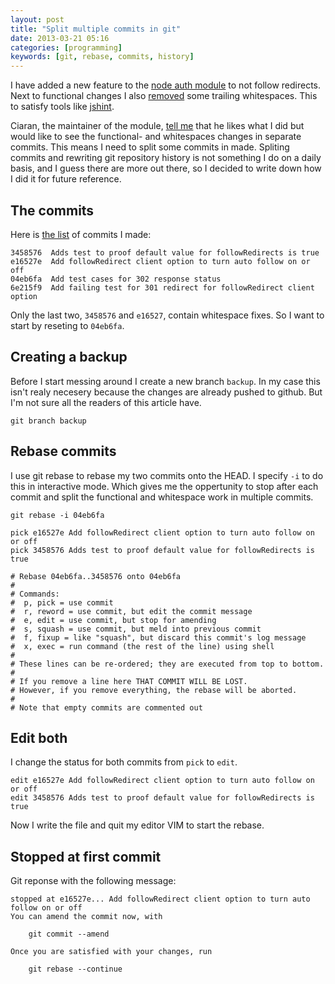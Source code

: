 ```yaml
---
layout: post
title: "Split multiple commits in git"
date: 2013-03-21 05:16
categories: [programming]
keywords: [git, rebase, commits, history]
---
```


I have added a new feature to the [node auth module](https://github.com/ciaranj/node-oauth) to not follow redirects. Next to functional changes I also [removed](https://github.com/pjvds/node-oauth/commit/e16527e674d26733763028667b92e539126d691c) some trailing whitespaces. This to satisfy tools like [jshint](http://jshint.com).

Ciaran, the maintainer of the module, [tell me](https://github.com/ciaranj/node-oauth/pull/138#issuecomment-16996402) that he likes what I did but would like to see the functional- and whitespaces changes in separate commits. This means I need to split some commits in made. Spliting commits and rewriting git repository history is not something I do on a daily basis, and I guess there are more out there, so I decided to write down how I did it for future reference.

## The commits

Here is [the list](https://github.com/pjvds/node-oauth/commits/no-follow-option-original) of commits I made:

	3458576  Adds test to proof default value for followRedirects is true
	e16527e  Add followRedirect client option to turn auto follow on or off
	04eb6fa  Add test cases for 302 response status
	6e215f9  Add failing test for 301 redirect for followRedirect client option

Only the last two, `3458576` and `e16527`, contain whitespace fixes. So I want to start by reseting to `04eb6fa`.

## Creating a backup

Before I start messing around I create a new branch `backup`. In my case this isn't realy necesery because the changes are already pushed to github. But I'm not sure all the readers of this article have.

	git branch backup

## Rebase commits

I use git rebase to rebase my two commits onto the HEAD. I specify `-i` to do this in interactive mode. Which gives me the oppertunity to stop after each commit and split the functional and whitespace work in multiple commits.

	git rebase -i 04eb6fa
	
	pick e16527e Add followRedirect client option to turn auto follow on or off
	pick 3458576 Adds test to proof default value for followRedirects is true
	
	# Rebase 04eb6fa..3458576 onto 04eb6fa
	#
	# Commands:
	#  p, pick = use commit
	#  r, reword = use commit, but edit the commit message
	#  e, edit = use commit, but stop for amending
	#  s, squash = use commit, but meld into previous commit
	#  f, fixup = like "squash", but discard this commit's log message
	#  x, exec = run command (the rest of the line) using shell
	#
	# These lines can be re-ordered; they are executed from top to bottom.
	#
	# If you remove a line here THAT COMMIT WILL BE LOST.
	# However, if you remove everything, the rebase will be aborted.
	#
	# Note that empty commits are commented out

## Edit both

I change the status for both commits from `pick` to `edit`.

	edit e16527e Add followRedirect client option to turn auto follow on or off
	edit 3458576 Adds test to proof default value for followRedirects is true
	
Now I write the file and quit my editor VIM to start the rebase.

## Stopped at first commit

Git reponse with the following message:
	
	stopped at e16527e... Add followRedirect client option to turn auto follow on or off
	You can amend the commit now, with

		git commit --amend

	Once you are satisfied with your changes, run

		git rebase --continue
	